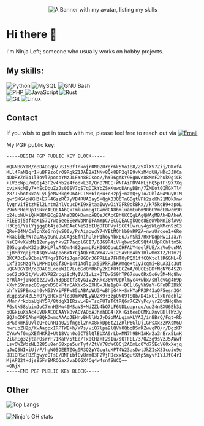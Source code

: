 <div align=center>
    <img src="./images/banner.svg" alt="A Banner with my avatar, listing my skills">
</div>

# Hi there :wave:
I'm Ninja Left; someone who usually works on hobby projects.

## My skills:
![Python](https://img.shields.io/badge/-Python-FFCF46?style=flat-square&logo=Python&logoColor=3776AB)
![MySQL](https://img.shields.io/badge/-MySQL-f0f0f0?style=flat-square&logo=mysql)
![GNU Bash](https://img.shields.io/badge/-Bash-232F3E?style=flat-square&logo=GNUBash)
<br>
![PHP](https://img.shields.io/badge/-PHP-232F3E?style=flat-square&logo=PHP)
![JavaScript](https://img.shields.io/badge/-JavaScript-232F3E?style=flat-square&logo=javascript)
![Rust](https://img.shields.io/badge/-Rust-070707?style=flat-square&logo=Rust&logoColor=070707&color=f0f0f0)
<br>
![Git](https://img.shields.io/badge/-Git-232F3E?style=flat-square&logo=git)
![Linux](https://img.shields.io/badge/-Linux-232F3E?style=flat-square&logo=Linux&logoColor=white)

## Contact
If you wish to get in touch with me, please feel free to reach out via 
[![Email](https://img.shields.io/badge/Email-ninja.notleft@proton.me-black?style=flat-square&logo=Protonmail&labelColor=white)](mailto:ninja.notleft@proton.me)

My PGP public key:
```pgp
-----BEGIN PGP PUBLIC KEY BLOCK-----

mQGNBGYIM/oBDADGqB/uSI5BfTnkojr0N02Urgr6k5Vo1B8/Z5XlXV7Zij/OKof4
KLl4FaM1qr1HuBF9zoCrO9RqkZ1JAE2AINNv8Qk8BP2qlB9vXzM4dUH/NDcJJKCa
4DDRYZd041l3oVlZpoqbYNzJLFYn8BCsoo//hY96gAKY98gWVe88MnF2huk9giCR
+lV3cWpU/mQ0j43F2v4hb2e4fodkL3T/QnB7NCE+WNFAiPRV4hLjhQ5pfFj9X7Xq
cvixNcMIy7+hEcDbuZzJs00SV7qS7qDIkYbZSxKuwcDAnyDBn/7ZMDot0IMGkTl4
z87JSbotkxaNLyLjeNvRkgKO6AFCTM86iqBu+c8zpj+nzqQ+yToZQblA0A9uyR1M
qwfSKG4pNKH3+E7H4GszRC7yVB4RUAOay5+QgX03Q6TnGDgtVPk2zoKh21MOkXnw
lygnVifBtzNEl2LntmZnlVcucDKI9xBtaaIwywOiYGFk9okBkx//k75kgB9+apoL
Z9uNPHehUp1SNxcAEQEAAbQkTmluamEgTGVmdCA8bmluamEubm90bGVmdEBwcm90
b24ubWU+iQHXBBMBCgBBAhsDBQkDwmcABQsJCAcCBhUKCQgLAgQWAgMBAh4BAheA
FiEEbj5df4aK157QYwq5ee8EeWVbMnIFAmYpC/ECGQEACgkQee8EeWVbMnI8fAv9
H3Cg6/YalYjjgg0t4jeOwMDAeCNeSIbEUgDFBPVylSCCfUwruy4gsWLgKMcn9zC3
QRoH04M/CalpnXeGrnjwS00v/PrAiaowdY74YEtMOhkb9YRPZA+nwaUrqoe1+6Re
+kaGidEhWTaUASyaGnCuSCAgsEfnihUlFP1hoyhbxEuJ7nSki/RxPDqpRw1IJa/n
NsCQKvXVbMi12unyeyhkvZF7aqolGCI7/6J69R4iVHgbwc5dCSQt4LUpRChltm5k
Z95qgn0wK32adRHLPlvA4Om4482gwmLFzK0GOObuLCHFAbY4eelFUE/xzVo9unMA
EjBMdYqejrBAsQYwkApeo6WArCjAQkrOZWY47wkI2SAxRoAkY1HlwRmXTZ/HTm7j
3KCADcDv9CbmiYTMqr1TGfiJgan8GOr36PRLLs7FHTOyPQX1ffCQXtcllRGGML+0
Lxf3bsNzq7VLMPHo1eGf3OH14t1Adlp1x59PkRubKWmge+t1yJcqmi+BuA3Ic3ut
uQGNBGYIM/oBDAC6LooeWIE7LubGd0MRbPy2KBf8fECZmA/0UCEsBDfNgNY64SZ0
oeC2cKKGt/WuvKYRBZrcqi8cMyIVJ1vLz+3TDw5S9hTP67suvORxGo6v5M+Ng8hv
erRlA+j0NodbzZJwd7Y3pBotf3tyGIv2KRkc36WVOpRlmyc4+wbx/sHlqvGg4H9p
+Xyh59nmscOGvgcWDS0kFtrCAXYx5xBXHGxJHe1p8++DCLlGyVh9aY+GFnDFZDkX
ohfYi5PEmxzh0yM53YxiFFFw85qABApWU3MwBhjG4X+SrkYaPR3P43aOF5esn3G4
YEgp5Sn4ZL5n07y8HCxePlc8OmXWMLyWUZK9+3zpQN09TSOb/D41xG1lxUreqhl2
/Mnn/rkobaUgNY5R/8tdgX1IRzvL4BxTsqPUTsTCtRQ6r7CZYyPc/yrZDtNHg8hm
FGstk58sbimJoC7YnH3Mw40MSaVS+MdZZb4bQ7LF6tDLuaprqo/uuZ4nBXU6Eh3i
pQGkiuXsAc4UVUkAEQEAAYkBvAQYAQoAJhYhBG4+XX+Gitee0GMKuXnvBHllWzJy
BQJmCDP6AhsMBQkDwmcAAAoJEHnvBHllWzJyDioMALqimXLYAZ/inBBrQ/Fgt+Rb
8PGdkmKiUvlcQ+oCnH1a029fng6l2n+X8xkDp6tZ1ZRlP6GlUjIGPsXx32PXsM6U
hwrubZH2p/KwAagpxIRPTWE+h/W7s/viQ7lpa9lQVY0QbqDSrKZwvqPQ/r/DgzKP
CYAWWf0mpXEfHKRZ+Ut18Voh0o3CTSlQlEbXA9rLbxMN7h9BHIAKr2a3nErx5LmK
2iGREg32jtaPOsrrF71KaP/5tEe/Tx0CHz+F2sIu/sQTFEL/3/QZ3g9sVzJ5AWwf
LsvOWZWdzNL3285u8en68xpe5urTyf/ZtVY78dWC0Cj2AOmLc0Yd75EcV60xXejq
qJuQ5WIxiUj/F/hgW05OEETZGg9R3Q2pYGcgtcXPT4W23asDwtJkZIsX33coio9e
8B1QR5cFBZRgwycOTsE/BNFibfGvUrmO3F2VjFDcxxNSgutXfp5myvfIYJJfQ4rI
MjAP22tHdjs85FrEMROGax7vaD6GX4Cg4w4snfSWCQ==
=ORjX
-----END PGP PUBLIC KEY BLOCK-----
```

## Other
![Top Langs](https://github-readme-stats.vercel.app/api/top-langs/?username=ninja-left&layout=donut&theme=dracula)

![Ninja's GH stats](https://github-readme-stats.vercel.app/api?username=ninja-left&show_icons=true&theme=dracula)
